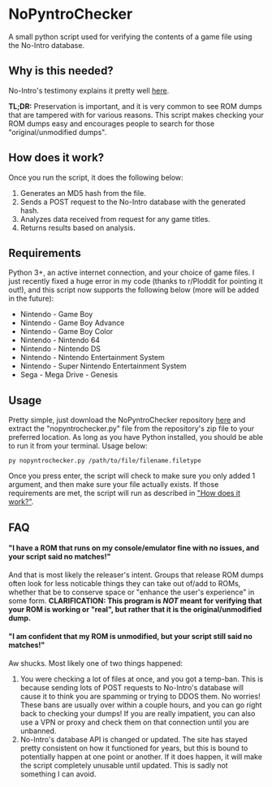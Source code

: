 # NoPyntroChecker
A small python script used for verifying the contents of a game file using the No-Intro database.

## Why is this needed?
No-Intro's testimony explains it pretty well [here](https://no-intro.org/).

**TL;DR:** Preservation is important, and it is very common to see ROM dumps that are tampered with for various reasons. This script makes checking your ROM dumps easy and encourages people to search for those "original/unmodified dumps".
## How does it work?
Once you run the script, it does the following below:
1. Generates an MD5 hash from the file.
2. Sends a POST request to the No-Intro database with the generated hash.
3. Analyzes data received from request for any game titles.
4. Returns results based on analysis.
## Requirements
Python 3+, an active internet connection, and your choice of game files. I just recently fixed a huge error in my code (thanks to r/Ploddit for pointing it out!), and this script now supports the following below (more will be added in the future):
* Nintendo - Game Boy
* Nintendo - Game Boy Advance
* Nintendo - Game Boy Color
* Nintendo - Nintendo 64
* Nintendo - Nintendo DS
* Nintendo - Nintendo Entertainment System
* Nintendo - Super Nintendo Entertainment System
* Sega - Mega Drive - Genesis

## Usage
Pretty simple, just download the NoPyntroChecker repository [here](https://github.com/dvcky/NoPyntroChecker/archive/master.zip) and extract the "nopyntrochecker.py" file from the repository's zip file to your preferred location. As long as you have Python installed, you should be able to run it from your terminal. Usage below: 
```
py nopyntrochecker.py /path/to/file/filename.filetype
```
Once you press enter, the script will check to make sure you only added 1 argument, and then make sure your file actually exists. If those requirements are met, the script will run as described in ["How does it work?"](#how-does-it-work).

## FAQ
#### "I have a ROM that runs on my console/emulator fine with no issues, and your script said no matches!"
And that is most likely the releaser's intent. Groups that release ROM dumps often look for less noticable things they can take out of/add to ROMs, whether that be to conserve space or "enhance the user's experience" in some form. **CLARIFICATION: This program is _NOT_ meant for verifying that your ROM is working or "real", but rather that it is the original/unmodified dump.**
#### "I am confident that my ROM is unmodified, but your script still said no matches!"
Aw shucks. Most likely one of two things happened:
1. You were checking a lot of files at once, and you got a temp-ban. This is because sending lots of POST requests to No-Intro's database will cause it to think you are spamming or trying to DDOS them. No worries! These bans are usually over within a couple hours, and you can go right back to checking your dumps! If you are really impatient, you can also use a VPN or proxy and check them on that connection until you are unbanned.
2. No-Intro's database API is changed or updated. The site has stayed pretty consistent on how it functioned for years, but this is bound to potentially happen at one point or another. If it does happen, it will make the script completely unusable until updated. This is sadly not something I can avoid.
